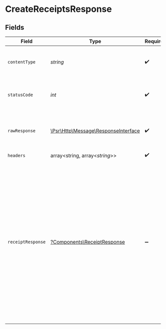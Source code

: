 # CreateReceiptsResponse


## Fields

| Field                                                                                                                                                                                                                                                                                                                                                                                                                  | Type                                                                                                                                                                                                                                                                                                                                                                                                                   | Required                                                                                                                                                                                                                                                                                                                                                                                                               | Description                                                                                                                                                                                                                                                                                                                                                                                                            | Example                                                                                                                                                                                                                                                                                                                                                                                                                |
| ---------------------------------------------------------------------------------------------------------------------------------------------------------------------------------------------------------------------------------------------------------------------------------------------------------------------------------------------------------------------------------------------------------------------- | ---------------------------------------------------------------------------------------------------------------------------------------------------------------------------------------------------------------------------------------------------------------------------------------------------------------------------------------------------------------------------------------------------------------------- | ---------------------------------------------------------------------------------------------------------------------------------------------------------------------------------------------------------------------------------------------------------------------------------------------------------------------------------------------------------------------------------------------------------------------- | ---------------------------------------------------------------------------------------------------------------------------------------------------------------------------------------------------------------------------------------------------------------------------------------------------------------------------------------------------------------------------------------------------------------------- | ---------------------------------------------------------------------------------------------------------------------------------------------------------------------------------------------------------------------------------------------------------------------------------------------------------------------------------------------------------------------------------------------------------------------- |
| `contentType`                                                                                                                                                                                                                                                                                                                                                                                                          | *string*                                                                                                                                                                                                                                                                                                                                                                                                               | :heavy_check_mark:                                                                                                                                                                                                                                                                                                                                                                                                     | HTTP response content type for this operation                                                                                                                                                                                                                                                                                                                                                                          |                                                                                                                                                                                                                                                                                                                                                                                                                        |
| `statusCode`                                                                                                                                                                                                                                                                                                                                                                                                           | *int*                                                                                                                                                                                                                                                                                                                                                                                                                  | :heavy_check_mark:                                                                                                                                                                                                                                                                                                                                                                                                     | HTTP response status code for this operation                                                                                                                                                                                                                                                                                                                                                                           |                                                                                                                                                                                                                                                                                                                                                                                                                        |
| `rawResponse`                                                                                                                                                                                                                                                                                                                                                                                                          | [\Psr\Http\Message\ResponseInterface](https://www.php-fig.org/psr/psr-7/#33-psrhttpmessageresponseinterface)                                                                                                                                                                                                                                                                                                           | :heavy_check_mark:                                                                                                                                                                                                                                                                                                                                                                                                     | Raw HTTP response; suitable for custom response parsing                                                                                                                                                                                                                                                                                                                                                                |                                                                                                                                                                                                                                                                                                                                                                                                                        |
| `headers`                                                                                                                                                                                                                                                                                                                                                                                                              | array<string, array<*string*>>                                                                                                                                                                                                                                                                                                                                                                                         | :heavy_check_mark:                                                                                                                                                                                                                                                                                                                                                                                                     | N/A                                                                                                                                                                                                                                                                                                                                                                                                                    |                                                                                                                                                                                                                                                                                                                                                                                                                        |
| `receiptResponse`                                                                                                                                                                                                                                                                                                                                                                                                      | [?Components\ReceiptResponse](../../Models/Components/ReceiptResponse.md)                                                                                                                                                                                                                                                                                                                                              | :heavy_minus_sign:                                                                                                                                                                                                                                                                                                                                                                                                     | The resource was successfully created.                                                                                                                                                                                                                                                                                                                                                                                 | {<br/>"createdBy": "25a02396-1048-48f9-bf93-102d2fb7895e",<br/>"receiptID": "4925c8a5-3b9a-4488-a514-9fd992546aca",<br/>"forTransferID": "193ceb53-94c7-41c4-9272-c90c2832cb4c",<br/>"kind": "sale.customer.v1",<br/>"email": "jordan.lee@classbooker.dev",<br/>"sentFor": [<br/>{<br/>"idempotencyKey": "0c14c6a6-6f50-4d1e-b0c4-b46ff43ba6a1",<br/>"receiptID": "4925c8a5-3b9a-4488-a514-9fd992546aca",<br/>"sentOn": "2025-01-16T17:52:14.219311143Z"<br/>}<br/>]<br/>} |